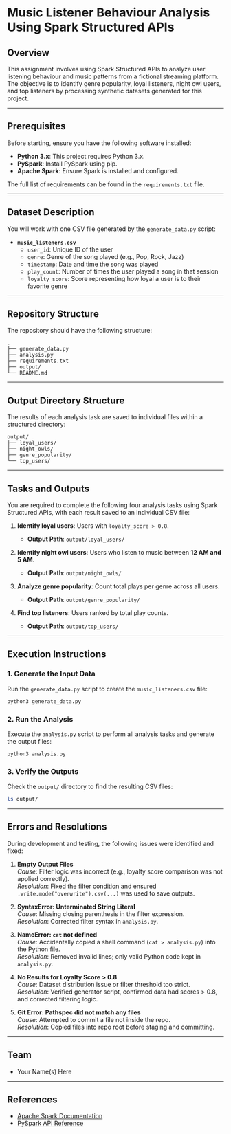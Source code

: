 # Music Listener Behaviour Analysis Using Spark Structured APIs

## **Overview**

This assignment involves using Spark Structured APIs to analyze user listening behaviour and music patterns from a fictional streaming platform. The objective is to identify genre popularity, loyal listeners, night owl users, and top listeners by processing synthetic datasets generated for this project.

-----

## **Prerequisites**

Before starting, ensure you have the following software installed:

* **Python 3.x**: This project requires Python 3.x.  
* **PySpark**: Install PySpark using pip.  
* **Apache Spark**: Ensure Spark is installed and configured.  

The full list of requirements can be found in the `requirements.txt` file.

-----

## **Dataset Description**

You will work with one CSV file generated by the `generate_data.py` script:

* **`music_listeners.csv`**
  * `user_id`: Unique ID of the user  
  * `genre`: Genre of the song played (e.g., Pop, Rock, Jazz)  
  * `timestamp`: Date and time the song was played  
  * `play_count`: Number of times the user played a song in that session  
  * `loyalty_score`: Score representing how loyal a user is to their favorite genre  

-----

## **Repository Structure**

The repository should have the following structure:

```
.
├── generate_data.py
├── analysis.py
├── requirements.txt
├── output/
└── README.md
```

-----

## **Output Directory Structure**

The results of each analysis task are saved to individual files within a structured directory:

```
output/
├── loyal_users/
├── night_owls/
├── genre_popularity/
└── top_users/
```

-----

## **Tasks and Outputs**

You are required to complete the following four analysis tasks using Spark Structured APIs, with each result saved to an individual CSV file:

1. **Identify loyal users**: Users with `loyalty_score > 0.8`.  
   * **Output Path**: `output/loyal_users/`

2. **Identify night owl users**: Users who listen to music between **12 AM and 5 AM**.  
   * **Output Path**: `output/night_owls/`

3. **Analyze genre popularity**: Count total plays per genre across all users.  
   * **Output Path**: `output/genre_popularity/`

4. **Find top listeners**: Users ranked by total play counts.  
   * **Output Path**: `output/top_users/`

-----

## **Execution Instructions**

### **1. Generate the Input Data**
Run the `generate_data.py` script to create the `music_listeners.csv` file:
```bash
python3 generate_data.py
```

### **2. Run the Analysis**
Execute the `analysis.py` script to perform all analysis tasks and generate the output files:
```bash
python3 analysis.py
```

### **3. Verify the Outputs**
Check the `output/` directory to find the resulting CSV files:
```bash
ls output/
```

-----

## **Errors and Resolutions**

During development and testing, the following issues were identified and fixed:

1. **Empty Output Files**  
   *Cause*: Filter logic was incorrect (e.g., loyalty score comparison was not applied correctly).  
   *Resolution*: Fixed the filter condition and ensured `.write.mode("overwrite").csv(...)` was used to save outputs.

2. **SyntaxError: Unterminated String Literal**  
   *Cause*: Missing closing parenthesis in the filter expression.  
   *Resolution*: Corrected filter syntax in `analysis.py`.  

3. **NameError: `cat` not defined**  
   *Cause*: Accidentally copied a shell command (`cat > analysis.py`) into the Python file.  
   *Resolution*: Removed invalid lines; only valid Python code kept in `analysis.py`.

4. **No Results for Loyalty Score > 0.8**  
   *Cause*: Dataset distribution issue or filter threshold too strict.  
   *Resolution*: Verified generator script, confirmed data had scores > 0.8, and corrected filtering logic.

5. **Git Error: Pathspec did not match any files**  
   *Cause*: Attempted to commit a file not inside the repo.  
   *Resolution*: Copied files into repo root before staging and committing.

-----

## **Team**
- Your Name(s) Here  

-----

## **References**
- [Apache Spark Documentation](https://spark.apache.org/docs/latest/)  
- [PySpark API Reference](https://spark.apache.org/docs/latest/api/python/)  
